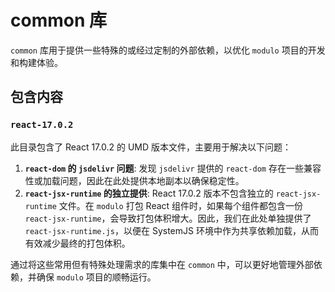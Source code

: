 # common 库

`common` 库用于提供一些特殊的或经过定制的外部依赖，以优化 `modulo` 项目的开发和构建体验。

## 包含内容

### `react-17.0.2`

此目录包含了 React 17.0.2 的 UMD 版本文件，主要用于解决以下问题：

1.  **`react-dom` 的 `jsdelivr` 问题**: 发现 `jsdelivr` 提供的 `react-dom` 存在一些兼容性或加载问题，因此在此处提供本地副本以确保稳定性。
2.  **`react-jsx-runtime` 的独立提供**: React 17.0.2 版本不包含独立的 `react-jsx-runtime` 文件。在 `modulo` 打包 React 组件时，如果每个组件都包含一份 `react-jsx-runtime`，会导致打包体积增大。因此，我们在此处单独提供了 `react-jsx-runtime.js`，以便在 SystemJS 环境中作为共享依赖加载，从而有效减少最终的打包体积。

通过将这些常用但有特殊处理需求的库集中在 `common` 中，可以更好地管理外部依赖，并确保 `modulo` 项目的顺畅运行。
